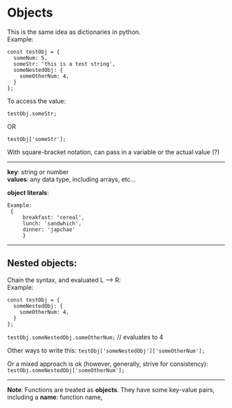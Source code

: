 # Objects
This is the same idea as dictionaries in python.  
Example:

```
const testObj = {
  someNum: 5,
  someStr: 'this is a test string',
  someNestedObj: {
    someOtherNum: 4,
  }
};
```
To access the value: 
```
testObj.someStr;
```
OR
```
testObj['someStr'];
```
With square-bracket notation, can pass in a variable or the actual value (?)

---
**key**: string or number  
**values**: any data type, including arrays, etc...  

**object literals**:
```
Example:
 { 
     breakfast: 'cereal', 
     lunch: 'sandwhich', 
     dinner: 'japchae'
     }
```
---
## Nested objects:
Chain the syntax, and evaluated L --> R:  
Example:
```
const testObj = {
  someNestedObj: {
    someOtherNum: 4,
  }
};
```
`testObj.someNestedObj.someOtherNum;` // evaluates to 4

Other ways to write this:
`testObj['someNestedObj']['someOtherNum'];`    

Or a mixed approach is ok (however, generally, strive for consistency):
`testObj.someNestedObj['someOtherNum'];`

---
**Note**: Functions are treated as **objects**.  They have some key-value pairs, including a **name**: function name, 